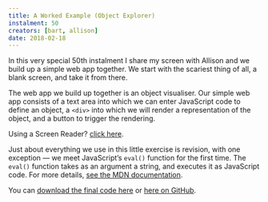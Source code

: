 ```yaml
---
title: A Worked Example (Object Explorer)
instalment: 50
creators: [bart, allison]
date: 2018-02-18
---
```


In this very special 50th instalment I share my screen with Allison and we build up a simple web app together. We start with the scariest thing of all, a blank screen, and take it from there.

The web app we build up together is an object visualiser. Our simple web app consists of a text area into which we can enter JavaScript code to define an object, a `<div>` into which we will render a representation of the object, and a button to trigger the rendering.

Using a Screen Reader? [click here](https://youtu.be/4_U1GASpOuc).

Just about everything we use in this little exercise is revision, with one exception — we meet JavaScript’s `eval()` function for the first time. The `eval()` function takes as an argument a string, and executes it as JavaScript code. For more details, [see the MDN documentation](https://developer.mozilla.org/en-US/docs/Web/JavaScript/Reference/Global_Objects/eval).

You can [download the final code here](https://www.bartbusschots.ie/s/wp-content/uploads/2018/02/pbs50.zip) or [here on GitHub](https://cdn.jsdelivr.net/gh/bbusschots/pbs-resources/instalmentZips/pbs50.zip).